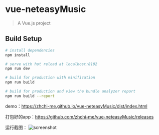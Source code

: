 # vue-neteasyMusic

> A Vue.js project

## Build Setup

``` bash
# install dependencies
npm install

# serve with hot reload at localhost:8102
npm run dev

# build for production with minification
npm run build

# build for production and view the bundle analyzer report
npm run build --report
```

demo：https://zhchi-me.github.io/vue-neteasyMusic/dist/index.html

打包好的app：https://github.com/zhchi-me/vue-neteasyMusic/releases

运行截图：
![screenshot](https://zhchi-me.github.io/vue-neteasyMusic/src/assets/images/screenshot/screenshot.jpg)
